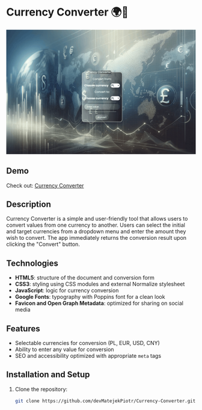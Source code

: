 # Currency Converter 🌍💱
![Currency Converter Demo](assets/Animation_Currency_Converter.gif)
## Demo
Check out: [Currency Converter](https://devmatejekpiotr.github.io/Currency-Converter/)

## Description
Currency Converter is a simple and user-friendly tool that allows users to convert values from one currency to another. Users can select the initial and target currencies from a dropdown menu and enter the amount they wish to convert. The app immediately returns the conversion result upon clicking the "Convert" button.

## Technologies
- **HTML5**: structure of the document and conversion form
- **CSS3**: styling using CSS modules and external Normalize stylesheet
- **JavaScript**: logic for currency conversion
- **Google Fonts**: typography with Poppins font for a clean look
- **Favicon and Open Graph Metadata**: optimized for sharing on social media

## Features
- Selectable currencies for conversion (PL, EUR, USD, CNY)
- Ability to enter any value for conversion
- SEO and accessibility optimized with appropriate `meta` tags

## Installation and Setup
1. Clone the repository:  
   ```bash
   git clone https://github.com/devMatejekPiotr/Currency-Converter.git
